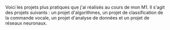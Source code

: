 Voici les projets plus pratiques que j'ai réalisés au cours de mon M1. Il s'agit des projets suivants : un projet d'algorithmes, un projet de classification de la commande vocale, un projet d'analyse de données et un projet de réseaux neuronaux.

